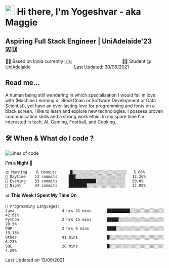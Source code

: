 <h1><img src="https://emojis.slackmojis.com/emojis/images/1531849430/4246/blob-sunglasses.gif?1531849430" width="30"/> Hi there, I'm Yogeshvar - aka Maggie</h1>

## Aspiring Full Stack Engineer | UniAdelaide'23 🇦🇺  
🏂🏻  Based on India currently 🇮🇳 &nbsp;&nbsp;&nbsp;&nbsp;&nbsp;&nbsp;&nbsp;&nbsp;&nbsp;&nbsp;&nbsp;&nbsp;&nbsp;&nbsp;&nbsp;&nbsp;&nbsp;&nbsp;&nbsp;&nbsp;&nbsp;&nbsp;&nbsp;&nbsp;&nbsp;&nbsp;&nbsp;&nbsp;&nbsp;&nbsp;&nbsp;&nbsp;&nbsp;&nbsp;&nbsp;&nbsp;&nbsp;&nbsp;&nbsp;👨‍💻 Student @ [UniAdelaide](https://www.adelaide.edu.au)   &nbsp;&nbsp;&nbsp;&nbsp;&nbsp;&nbsp;&nbsp;&nbsp;&nbsp;&nbsp;&nbsp;&nbsp;&nbsp;&nbsp;&nbsp;&nbsp;&nbsp;&nbsp;&nbsp;&nbsp;&nbsp;&nbsp;&nbsp;&nbsp;&nbsp;&nbsp;&nbsp;&nbsp;&nbsp;&nbsp;&nbsp;&nbsp; &nbsp;Last Updated: 30/06/2021

## Read me...

A human being still wandering in which specialisation I would fall in love with (Machine Learning or BlockChain or Software Development or Data Scientist), yet have an ever-lasting love for programming and fonts on a black screen. I like to learn and explore new technologies. I possess proven communication skills and a strong work ethic. In my spare time I'm interested in tech, AI, Gaming, Football, and Cooking.

## 🛠 When & What do I code ?  

<!--START_SECTION:waka-->
![Lines of code](https://img.shields.io/badge/From%20Hello%20World%20I%27ve%20Written-47195%20lines%20of%20code-blue)

**I'm a Night 🦉** 

```text
🌞 Morning    6 commits      █░░░░░░░░░░░░░░░░░░░░░░░░   5.66% 
🌆 Daytime    13 commits     ███░░░░░░░░░░░░░░░░░░░░░░   12.26% 
🌃 Evening    53 commits     ████████████░░░░░░░░░░░░░   50.0% 
🌙 Night      34 commits     ████████░░░░░░░░░░░░░░░░░   32.08%

```


📊 **This Week I Spent My Time On** 

```text
💬 Programming Languages: 
Java                     4 hrs 41 mins       ██████████░░░░░░░░░░░░░░░   42.61% 
Python                   2 hrs 15 mins       █████░░░░░░░░░░░░░░░░░░░░   20.5% 
PHP                      2 hrs 6 mins        ████░░░░░░░░░░░░░░░░░░░░░   19.13% 
Other                    41 mins             █░░░░░░░░░░░░░░░░░░░░░░░░   6.23% 
SQL                      28 mins             █░░░░░░░░░░░░░░░░░░░░░░░░   4.29%

```


 Last Updated on 13/09/2021
<!--END_SECTION:waka-->

